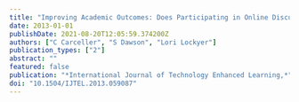 ```yaml
---
title: "Improving Academic Outcomes: Does Participating in Online Discussion Forums Payoff?"
date: 2013-01-01
publishDate: 2021-08-20T12:05:59.374200Z
authors: ["C Carceller", "S Dawson", "Lori Lockyer"]
publication_types: ["2"]
abstract: ""
featured: false
publication: "*International Journal of Technology Enhanced Learning,*"
doi: "10.1504/IJTEL.2013.059087"
---
```


